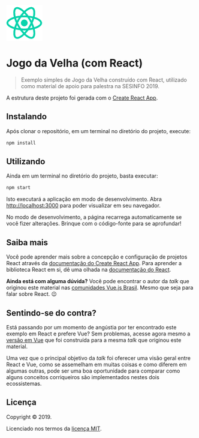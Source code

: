 <img src="./public/logo192.png" alt="React" width="96">

# Jogo da Velha (com React)

> Exemplo simples de Jogo da Velha construído com React, utilizado como material de apoio para palestra na SESINFO 2019.

A estrutura deste projeto foi gerada com o [Create React App](https://github.com/facebook/create-react-app).

## Instalando

Após clonar o repositório, em um terminal no diretório do projeto, execute:

``` bash
npm install
```

## Utilizando

Ainda em um terminal no diretório do projeto, basta executar:

``` bash
npm start
```

Isto executará a aplicação em modo de desenvolvimento. Abra [http://localhost:3000](http://localhost:3000) para poder visualizar em seu navegador.

No modo de desenvolvimento, a página recarrega automaticamente se você fizer alterações. Brinque com o código-fonte para se aprofundar!

## Saiba mais

Você pode aprender mais sobre a concepção e configuração de projetos React através da [documentação do Create React App](https://facebook.github.io/create-react-app/docs/getting-started). Para aprender a biblioteca React em si, dê uma olhada na [documentação do React](https://reactjs.org/).

**Ainda está com alguma dúvida?** Você pode encontrar o autor da _talk_ que originou este material nas [comunidades Vue.js Brasil](https://github.com/vuejs-br/comunidades). Mesmo que seja para falar sobre React. 😉

## Sentindo-se do contra?

Está passando por um momento de angústia por ter encontrado este exemplo em React e prefere Vue? Sem problemas, acesse agora mesmo a [versão em Vue](https://github.com/ErickPetru/sesinfo2019-vue-tictactoe) que foi construída para a mesma _talk_ que originou este material.

Uma vez que o principal objetivo da _talk_ foi oferecer uma visão geral entre React e Vue, como se assemelham em muitas coisas e como diferem em algumas outras, pode ser uma boa oportunidade para comparar como alguns conceitos corriqueiros são implementados nestes dois ecossistemas.

## Licença

Copyright &copy; 2019.

Licenciado nos termos da [licença MIT](LICENSE).
